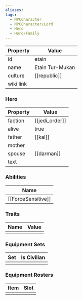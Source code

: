 ```yaml
---
aliases: 
tags:
  - NPCCharacter
  - NPCCharacter/Lord
  - Hero
  - Hero/Family
---
```


| Property  | Value                 |
| :-------- | --------------------- |
| id        | etain                 |
| name      | Etain Tur-Mukan       |
| culture   | [[republic]] |
| wiki link |                       |
### Hero
| Property | Value          |
| -------- | -------------- |
| faction  | [[jedi_order]] |
| alive    | true           |
| father   | [[kal]]        |
| mother   |                |
| spouse   | [[darman]]     |
| text     |                |

### Abilities
|        Name        |
| :----------------: |
| [[ForceSensitive]] |

### Traits
| Name | Value |
| ---- | ----- |
|      |       |

### Equipment Sets
| Set | Is Civilian |
| --- | ----------- |
|     |             |

### Equipment Rosters
| Item | Slot |
| ---- | ---- |
|      |      |
